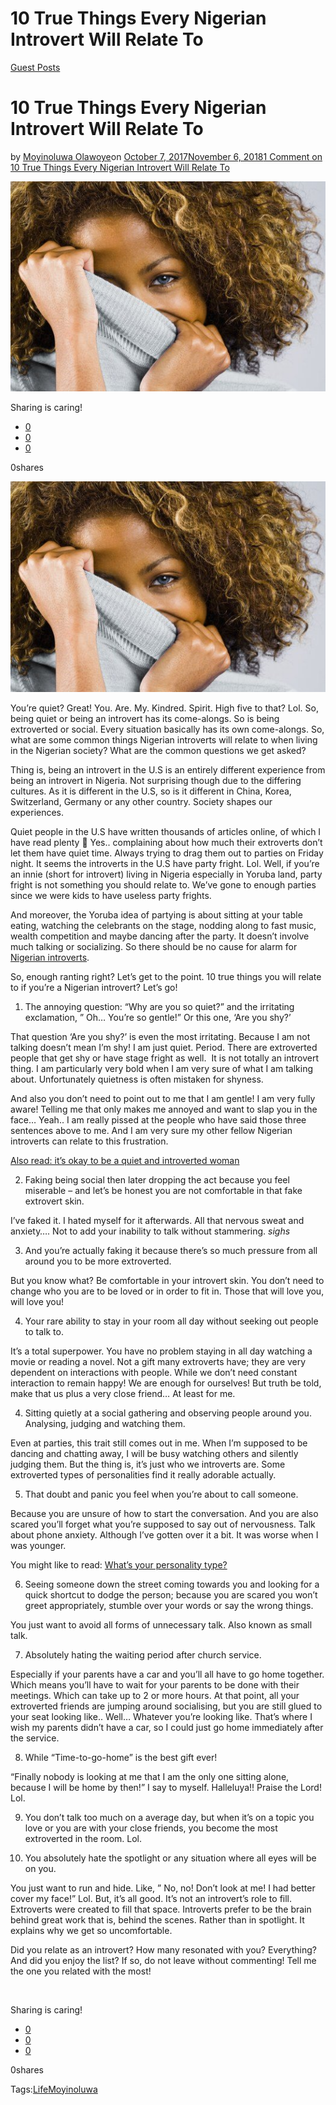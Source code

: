 # 10 True Things Every Nigerian Introvert Will Relate To

[Guest Posts](https://estheradeniyi.com/category/guest-posts/)
# 10 True Things Every Nigerian Introvert Will Relate To

by [Moyinoluwa Olawoye](https://estheradeniyi.com/author/moyinolawoye/)on [October 7, 2017November 6, 2018](https://estheradeniyi.com/10-true-things-every-nigerian-introver/)[1 Comment on 10 True Things Every Nigerian Introvert Will Relate To](https://estheradeniyi.com/10-true-things-every-nigerian-introver/#comments)

![](images\shy-black-woman.jpg)

Sharing is caring!

- [0](https://www.facebook.com/sharer/sharer.php?u=https%3A%2F%2Festheradeniyi.com%2F10-true-things-every-nigerian-introver%2F&amp;t=10%20True%20Things%20Every%20Nigerian%20Introvert%20Will%20Relate%20To)
- [0](https://twitter.com/intent/tweet?text=10%20True%20Things%20Every%20Nigerian%20Introvert%20Will%20Relate%20To&amp;url=https%3A%2F%2Festheradeniyi.com%2F10-true-things-every-nigerian-introver%2F)
- [0](#)

0shares

[![shy black woman](images\shy-black-woman.jpg)](images\shy-black-woman.jpg)

You&#x2019;re quiet? Great! You. Are. My. Kindred. Spirit. High five to that? Lol.
 So, being quiet or being an introvert has its come-alongs. So is being extroverted or social. Every situation basically has its own come-alongs. So, what are some common things Nigerian introverts will relate to when living in the Nigerian society? What are the common questions we get asked?

Thing is, being an introvert in the U.S is an entirely different experience from being an introvert in Nigeria. Not surprising though due to the differing cultures. As it is different in the U.S, so is it different in China, Korea, Switzerland, Germany or any other country. Society shapes our experiences.

Quiet people in the U.S have written thousands of articles online, of which I have read plenty &#x1F642; Yes.. complaining about how much their extroverts don&#x2019;t let them have quiet time. Always trying to drag them out to parties on Friday night. It seems the introverts in the U.S have party fright. Lol. Well, if you&#x2019;re an innie (short for introvert) living in Nigeria especially in Yoruba land, party fright is not something you should relate to. We&#x2019;ve gone to enough parties since we were kids to have useless party frights.

And moreover, the Yoruba idea of partying is about sitting at your table eating, watching the celebrants on the stage, nodding along to fast music, wealth competition and maybe dancing after the party. It doesn&#x2019;t involve much talking or socializing. So there should be no cause for alarm for [Nigerian introverts](https://www.nigerianinfopedia.com/ten-special-characteristics-introverts/).

So, enough ranting right? Let&#x2019;s get to the point. 10 true things you will relate to if you&#x2019;re a Nigerian introvert? Let&#x2019;s go!

1. The annoying question: &#x201C;Why are you so quiet?&#x201D; and the irritating exclamation, &#x201D; Oh&#x2026; You&#x2019;re so gentle!&#x201D; Or this one, &#x2018;Are you shy?&#x2019;

That question &#x2018;Are you shy?&#x2019; is even the most irritating. Because I am not talking doesn&#x2019;t mean I&#x2019;m shy! I am just quiet. Period. There are extroverted people that get shy or have stage fright as well. &#xA0;It is not totally an introvert thing. I am particularly very bold when I am very sure of what I am talking about. Unfortunately quietness is often mistaken for shyness.

And also you don&#x2019;t need to point out to me that I am gentle! I am very fully aware! Telling me that only makes me annoyed and want to slap you in the face&#x2026; Yeah.. I am really pissed at the people who have said those three sentences above to me. And I am very sure my other fellow Nigerian introverts can relate to this frustration.

[Also read: it&#x2019;s okay to be a quiet and introverted woman](https://www.estheradeniyi.com/its-okay-to-be-quiet-and-introverted)

2. Faking being social then later dropping the act because you feel miserable &#x2013; and let&#x2019;s be honest you are not comfortable in that fake extrovert skin.

I&#x2019;ve faked it. I hated myself for it afterwards. All that nervous sweat and anxiety&#x2026;. Not to add your inability to talk without stammering. *sighs*

3. And you&#x2019;re actually faking it because there&#x2019;s so much pressure from all around you to be more extroverted.

But you know what? Be comfortable in your introvert skin. You don&#x2019;t need to change who you are to be loved or in order to fit in. Those that will love you, will love you!

4. Your rare ability to stay in your room all day without seeking out people to talk to.

It&#x2019;s a total superpower. You have no problem staying in all day watching a movie or reading a novel. Not a gift many extroverts have; they are very dependent on interactions with people. While we don&#x2019;t need constant interaction to remain happy! We are enough for ourselves! But truth be told, make that us plus a very close friend&#x2026; At least for me.

4. Sitting quietly at a social gathering and observing people around you. Analysing, judging and watching them.

Even at parties, this trait still comes out in me. When I&#x2019;m supposed to be dancing and chatting away, I will be busy watching others and silently judging them. But the thing is, it&#x2019;s just who we introverts are. Some extroverted types of personalities find it really adorable actually.

5. That doubt and panic you feel when you&#x2019;re about to call someone.

Because you are unsure of how to start the conversation. And you are also scared you&#x2019;ll forget what you&#x2019;re supposed to say out of nervousness. Talk about phone anxiety. Although I&#x2019;ve gotten over it a bit. It was worse when I was younger.

You might like to read: [What&#x2019;s your personality type?](https://www.estheradeniyi.com/hello-whats-your-personality-type)

6. Seeing someone down the street coming towards you and looking for a quick shortcut to dodge the person; because you are scared you won&#x2019;t greet appropriately, stumble over your words or say the wrong things.

You just want to avoid all forms of unnecessary talk. Also known as small talk.

7. Absolutely hating the waiting period after church service.

Especially if your parents have a car and you&#x2019;ll all have to go home together. Which means you&#x2019;ll have to wait for your parents to be done with their meetings. Which can take up to 2 or more hours. At that point, all your extroverted friends are jumping around socialising, but you are still glued to your seat looking like.. Well&#x2026; Whatever you&#x2019;re looking like.
 That&#x2019;s where I wish my parents didn&#x2019;t have a car, so I could just go home immediately after the service.

8. While &#x201C;Time-to-go-home&#x201D; is the best gift ever!

&#x201C;Finally nobody is looking at me that I am the only one sitting alone, because I will be home by then!&#x201D; I say to myself. Halleluya!! Praise the Lord! Lol.

9. You don&#x2019;t talk too much on a average day, but when it&#x2019;s on a topic you love or you are with your close friends, you become the most extroverted in the room. Lol.

10. You absolutely hate the spotlight or any situation where all eyes will be on you.

You just want to run and hide. Like, &#x201D; No, no! Don&#x2019;t look at me! I had better cover my face!&#x201D; Lol. But, it&#x2019;s all good. It&#x2019;s not an introvert&#x2019;s role to fill. Extroverts were created to fill that space. Introverts prefer to be the brain behind great work that is, behind the scenes. Rather than in spotlight. It explains why we get so uncomfortable.

Did you relate as an introvert? How many resonated with you? Everything? And did you enjoy the list? If so, do not leave without commenting! Tell me the one you related with the most!

&#xA0;

Sharing is caring!

- [0](https://www.facebook.com/sharer/sharer.php?u=https%3A%2F%2Festheradeniyi.com%2F10-true-things-every-nigerian-introver%2F&amp;t=10%20True%20Things%20Every%20Nigerian%20Introvert%20Will%20Relate%20To)
- [0](https://twitter.com/intent/tweet?text=10%20True%20Things%20Every%20Nigerian%20Introvert%20Will%20Relate%20To&amp;url=https%3A%2F%2Festheradeniyi.com%2F10-true-things-every-nigerian-introver%2F)
- [0](#)

0shares

Tags:[Life](https://estheradeniyi.com/tag/life/)[Moyinoluwa](https://estheradeniyi.com/tag/moyinoluwa/)